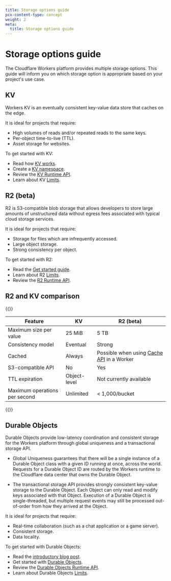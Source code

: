 ```yaml
---
title: Storage options guide
pcx-content-type: concept
weight: 2
meta:
  title: Storage options guide
---
```


# Storage options guide

The Cloudflare Workers platform provides multiple storage options. This guide will inform you on which storage option is appropriate based on your project's use case.

## KV

Workers KV is an eventually consistent key-value data store that caches on the edge.

It is ideal for projects that require:

- High volumes of reads and/or repeated reads to the same keys.
- Per-object time-to-live (TTL).
- Asset storage for websites.

To get started with KV:

- Read how [KV works](/workers/learning/how-kv-works/).
- Create a [KV namespace](/workers/wrangler/workers-kv/).
- Review the [KV Runtime API](/workers/runtime-apis/kv/).
- Learn about KV [Limits](/workers/platform/limits/#kv-limits).

## R2 (beta)

R2 is S3-compatible blob storage that allows developers to store large amounts of unstructured data without egress fees associated with typical cloud storage services.

It is ideal for projects that require:

- Storage for files which are infrequently accessed.
- Large object storage.
- Strong consistency per object.

To get started with R2:

- Read the [Get started guide](/r2/get-started/).
- Learn about R2 [Limits](/r2/platform/limits/).
- Review the [R2 Runtime API](/r2/runtime-apis/).

## R2 and KV comparison

{{<table-wrap>}}

| Feature                       | KV           | R2 (beta)                                                                 |
| ----------------------------- | ------------ | ------------------------------------------------------------------------- |
| Maximum size per value        | 25 MiB       | 5 TB                                                                      |
| Consistency model             | Eventual     | Strong                                                                    |
| Cached                        | Always       | Possible when using [Cache API](/workers/runtime-apis/cache/) in a Worker |
| S3-compatible API             | No           | Yes                                                                       |
| TTL expiration                | Object-level | Not currently available                                                   |
| Maximum operations per second | Unlimited    | < 1,000/bucket                                                            |

{{</table-wrap>}}

## Durable Objects

Durable Objects provide low-latency coordination and consistent storage for the Workers platform through global uniqueness and a transactional storage API.

- Global Uniqueness guarantees that there will be a single instance of a Durable Object class with a given ID running at once, across the world. Requests for a Durable Object ID are routed by the Workers runtime to the Cloudflare data center that owns the Durable Object.

- The transactional storage API provides strongly consistent key-value storage to the Durable Object. Each Object can only read and modify keys associated with that Object. Execution of a Durable Object is single-threaded, but multiple request events may still be processed out-of-order from how they arrived at the Object.

It is ideal for projects that require:

- Real-time collaboration (such as a chat application or a game server).
- Consistent storage.
- Data locality.

To get started with Durable Objects:

- Read the [introductory blog post](https://blog.cloudflare.com/introducing-workers-durable-objects/).
- Get started with [Durable Objects](/workers/learning/using-durable-objects/).
- Review the [Durable Objects Runtime API](/workers/runtime-apis/durable-objects/).
- Learn about Durable Objects [Limits](/workers/platform/limits/#durable-objects-limits/).
